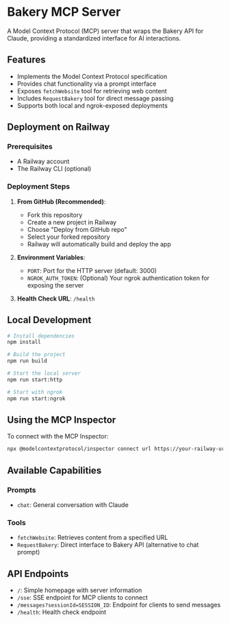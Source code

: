 # Bakery MCP Server

A Model Context Protocol (MCP) server that wraps the Bakery API for Claude, providing a standardized interface for AI interactions.

## Features

- Implements the Model Context Protocol specification
- Provides chat functionality via a prompt interface
- Exposes `fetchWebsite` tool for retrieving web content
- Includes `RequestBakery` tool for direct message passing
- Supports both local and ngrok-exposed deployments

## Deployment on Railway

### Prerequisites

- A Railway account
- The Railway CLI (optional)

### Deployment Steps

1. **From GitHub (Recommended)**:
   - Fork this repository
   - Create a new project in Railway
   - Choose "Deploy from GitHub repo"
   - Select your forked repository
   - Railway will automatically build and deploy the app

2. **Environment Variables**:
   - `PORT`: Port for the HTTP server (default: 3000)
   - `NGROK_AUTH_TOKEN`: (Optional) Your ngrok authentication token for exposing the server

3. **Health Check URL**: `/health`

## Local Development

```bash
# Install dependencies
npm install

# Build the project
npm run build

# Start the local server
npm run start:http

# Start with ngrok
npm run start:ngrok
```

## Using the MCP Inspector

To connect with the MCP Inspector:

```bash
npx @modelcontextprotocol/inspector connect url https://your-railway-url/sse
```

## Available Capabilities

### Prompts
- `chat`: General conversation with Claude

### Tools
- `fetchWebsite`: Retrieves content from a specified URL
- `RequestBakery`: Direct interface to Bakery API (alternative to chat prompt)

## API Endpoints

- `/`: Simple homepage with server information
- `/sse`: SSE endpoint for MCP clients to connect
- `/messages?sessionId=SESSION_ID`: Endpoint for clients to send messages
- `/health`: Health check endpoint 